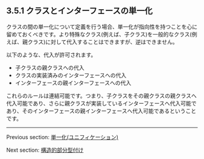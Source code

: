 ## 3.5.1 クラスとインターフェースの単一化

クラスの間の単一化について定義を行う場合、単一化が指向性を持つことを心に留めておくべきです。より特殊なクラス(例えば、子クラス)を一般的なクラス(例えば、親クラス)に対して代入することはできますが、逆はできません。

以下のような、代入が許可されます。

* 子クラスの親クラスへの代入
* クラスの実装済みのインターフェースへの代入
* インターフェースの親インターフェースへの代入

これらのルールは連結可能です。つまり、子クラスをその親クラスの親クラスへ代入可能であり、さらに親クラスが実装しているインターフェースへ代入可能であり、そのインターフェースの親インターフェースへ代入可能であるということです。

---

Previous section: [単一化(ユニフィケーション)](type-system-unification.md)

Next section: [構造的部分型付け](type-system-structural-subtyping.md)
